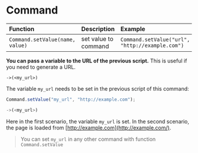 # Command

| Function | Description | Example |
| :--- | :--- | :--- |
| `Command.setValue(name, value)` | set value to command | `Command.setValue("url", "http://example.com")` |



**You can pass a variable to the URL of the previous script.** This is useful if you need to generate a URL.

```text
->(<my_url>)
```

The variable `my_url` needs to be set in the previous script of this command:

```javascript
Command.setValue("my_url", "http://example.com");

->(<my_url>)
```

Here in the first scenario, the variable `my_url` is set. In the second scenario, the page is loaded from [http://example.com](http://example.com/).

> You can set `my_url` in any other command with function `Command.setValue`

